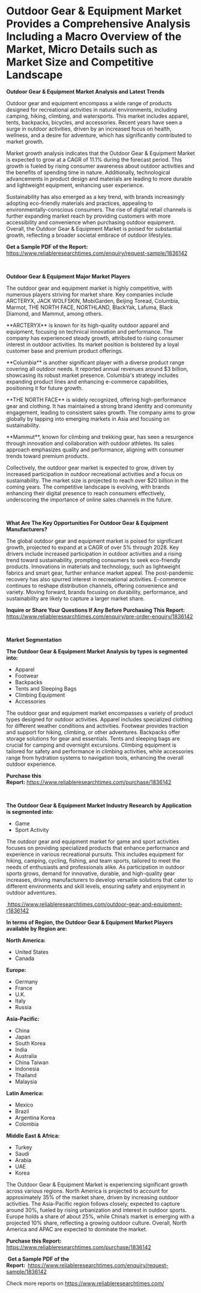 <p><h1>Outdoor Gear & Equipment Market Provides a Comprehensive Analysis Including a Macro Overview of the Market, Micro Details such as Market Size and Competitive Landscape</h1></p><p><strong>Outdoor Gear & Equipment Market Analysis and Latest Trends</strong></p>
<p><p>Outdoor gear and equipment encompass a wide range of products designed for recreational activities in natural environments, including camping, hiking, climbing, and watersports. This market includes apparel, tents, backpacks, bicycles, and accessories. Recent years have seen a surge in outdoor activities, driven by an increased focus on health, wellness, and a desire for adventure, which has significantly contributed to market growth.</p><p>Market growth analysis indicates that the Outdoor Gear & Equipment Market is expected to grow at a CAGR of 11.1% during the forecast period. This growth is fueled by rising consumer awareness about outdoor activities and the benefits of spending time in nature. Additionally, technological advancements in product design and materials are leading to more durable and lightweight equipment, enhancing user experience. </p><p>Sustainability has also emerged as a key trend, with brands increasingly adopting eco-friendly materials and practices, appealing to environmentally-conscious consumers. The rise of digital retail channels is further expanding market reach by providing customers with more accessibility and convenience when purchasing outdoor equipment. Overall, the Outdoor Gear & Equipment Market is poised for substantial growth, reflecting a broader societal embrace of outdoor lifestyles.</p></p>
<p><strong>Get a Sample PDF of the Report:&nbsp;</strong> <a href="https://www.reliableresearchtimes.com/enquiry/request-sample/1836142?utm_campaign=2196&utm_medium=2&utm_source=Github&utm_content=ia&utm_term=26032025&utm_id=outdoor-gear-equipment">https://www.reliableresearchtimes.com/enquiry/request-sample/1836142</a></p>
<p>&nbsp;</p>
<p><strong>Outdoor Gear & Equipment Major Market Players</strong></p>
<p><p>The outdoor gear and equipment market is highly competitive, with numerous players striving for market share. Key companies include ARCTERYX, JACK WOLFSKIN, MobiGarden, Beijing Toread, Columbia, Marmot, THE NORTH FACE, NORTHLAND, BlackYak, Lafuma, Black Diamond, and Mammut, among others.</p><p>**ARCTERYX** is known for its high-quality outdoor apparel and equipment, focusing on technical innovation and performance. The company has experienced steady growth, attributed to rising consumer interest in outdoor activities. Its market position is bolstered by a loyal customer base and premium product offerings.</p><p>**Columbia** is another significant player with a diverse product range covering all outdoor needs. It reported annual revenues around $3 billion, showcasing its robust market presence. Columbia's strategy includes expanding product lines and enhancing e-commerce capabilities, positioning it for future growth.</p><p>**THE NORTH FACE** is widely recognized, offering high-performance gear and clothing. It has maintained a strong brand identity and community engagement, leading to consistent sales growth. The company aims to grow globally by tapping into emerging markets in Asia and focusing on sustainability.</p><p>**Mammut**, known for climbing and trekking gear, has seen a resurgence through innovation and collaboration with outdoor athletes. Its sales approach emphasizes quality and performance, aligning with consumer trends toward premium products.</p><p>Collectively, the outdoor gear market is expected to grow, driven by increased participation in outdoor recreational activities and a focus on sustainability. The market size is projected to reach over $20 billion in the coming years. The competitive landscape is evolving, with brands enhancing their digital presence to reach consumers effectively, underscoring the importance of online sales channels in the future.</p></p>
<p>&nbsp;</p>
<p><strong>What Are The Key Opportunities For Outdoor Gear & Equipment Manufacturers?</strong></p>
<p><p>The global outdoor gear and equipment market is poised for significant growth, projected to expand at a CAGR of over 5% through 2028. Key drivers include increased participation in outdoor activities and a rising trend toward sustainability, prompting consumers to seek eco-friendly products. Innovations in materials and technology, such as lightweight fabrics and smart gear, further enhance market appeal. The post-pandemic recovery has also spurred interest in recreational activities. E-commerce continues to reshape distribution channels, offering convenience and variety. Moving forward, brands focusing on durability, performance, and sustainability are likely to capture a larger market share.</p></p>
<p><strong>Inquire or Share Your Questions If Any Before Purchasing This Report:</strong> <a href="https://www.reliableresearchtimes.com/enquiry/pre-order-enquiry/1836142?utm_campaign=2196&utm_medium=2&utm_source=Github&utm_content=ia&utm_term=26032025&utm_id=outdoor-gear-equipment">https://www.reliableresearchtimes.com/enquiry/pre-order-enquiry/1836142</a></p>
<p>&nbsp;</p>
<p><strong>Market Segmentation</strong></p>
<p><strong>The Outdoor Gear & Equipment Market Analysis by types is segmented into:</strong></p>
<p><ul><li>Apparel</li><li>Footwear</li><li>Backpacks</li><li>Tents and Sleeping Bags</li><li>Climbing Equipment</li><li>Accessories</li></ul></p>
<p><p>The outdoor gear and equipment market encompasses a variety of product types designed for outdoor activities. Apparel includes specialized clothing for different weather conditions and activities. Footwear provides traction and support for hiking, climbing, or other adventures. Backpacks offer storage solutions for gear and essentials. Tents and sleeping bags are crucial for camping and overnight excursions. Climbing equipment is tailored for safety and performance in climbing activities, while accessories range from hydration systems to navigation tools, enhancing the overall outdoor experience.</p></p>
<p><strong>Purchase this Report:&nbsp;</strong><a href="https://www.reliableresearchtimes.com/purchase/1836142?utm_campaign=2196&utm_medium=2&utm_source=Github&utm_content=ia&utm_term=26032025&utm_id=outdoor-gear-equipment">https://www.reliableresearchtimes.com/purchase/1836142</a></p>
<p>&nbsp;</p>
<p><strong>The Outdoor Gear & Equipment Market Industry Research by Application is segmented into:</strong></p>
<p><ul><li>Game</li><li>Sport Activity</li></ul></p>
<p><p>The outdoor gear and equipment market for game and sport activities focuses on providing specialized products that enhance performance and experience in various recreational pursuits. This includes equipment for hiking, camping, cycling, fishing, and team sports, tailored to meet the needs of enthusiasts and professionals alike. As participation in outdoor sports grows, demand for innovative, durable, and high-quality gear increases, driving manufacturers to develop versatile solutions that cater to different environments and skill levels, ensuring safety and enjoyment in outdoor adventures.</p></p>
<p><a href="https://www.reliableresearchtimes.com/outdoor-gear-and-equipment-r1836142?utm_campaign=2196&utm_medium=2&utm_source=Github&utm_content=ia&utm_term=26032025&utm_id=outdoor-gear-equipment">&nbsp;https://www.reliableresearchtimes.com/outdoor-gear-and-equipment-r1836142</a></p>
<p><strong>In terms of Region, the Outdoor Gear & Equipment Market Players available by Region are:</strong></p>
<p>
    <p> <strong> North America: </strong>
        <ul>
            <li>United States</li>
            <li>Canada</li>
        </ul>
        </p> 
    <p> <strong> Europe: </strong>
        <ul>
            <li>Germany</li>
            <li>France</li>
            <li>U.K.</li>
            <li>Italy</li>
            <li>Russia</li>
        </ul>
        </p> 
    <p> <strong> Asia-Pacific: </strong>
        <ul>
            <li>China</li>
            <li>Japan</li>
            <li>South Korea</li>
            <li>India</li>
            <li>Australia</li>
            <li>China Taiwan</li>
            <li>Indonesia</li>
            <li>Thailand</li>
            <li>Malaysia</li>
        </ul>
        </p> 
    <p> <strong> Latin America: </strong>
        <ul>
            <li>Mexico</li>
            <li>Brazil</li>
            <li>Argentina Korea</li>
            <li>Colombia</li>
        </ul>
        </p> 
    <p> <strong> Middle East & Africa: </strong>
        <ul>
            <li>Turkey</li>
            <li>Saudi</li>
            <li>Arabia</li>
            <li>UAE</li>
            <li>Korea</li>
        </ul>
    </p>
    </p>
<p><p>The Outdoor Gear & Equipment Market is experiencing significant growth across various regions. North America is projected to account for approximately 35% of the market share, driven by increasing outdoor activities. The Asia-Pacific region follows closely, expected to capture around 30%, fueled by rising urbanization and interest in outdoor sports. Europe holds a share of about 25%, while China’s market is emerging with a projected 10% share, reflecting a growing outdoor culture. Overall, North America and APAC are expected to dominate the market.</p></p>
<p><strong>Purchase this Report: </strong><a href="https://www.reliableresearchtimes.com/purchase/1836142?utm_campaign=2196&utm_medium=2&utm_source=Github&utm_content=ia&utm_term=26032025&utm_id=outdoor-gear-equipment">https://www.reliableresearchtimes.com/purchase/1836142</a></p>
<p>&nbsp;<strong>Get a Sample PDF of the Report:&nbsp;&nbsp;</strong><a href="https://www.reliableresearchtimes.com/enquiry/request-sample/1836142?utm_campaign=2196&utm_medium=2&utm_source=Github&utm_content=ia&utm_term=26032025&utm_id=outdoor-gear-equipment">https://www.reliableresearchtimes.com/enquiry/request-sample/1836142</a></p>
<p><strong></strong></p>
<p>Check more reports on <a href="https://www.reliableresearchtimes.com/?utm_campaign=2196&utm_medium=2&utm_source=Github&utm_content=ia&utm_term=26032025&utm_id=outdoor-gear-equipment">https://www.reliableresearchtimes.com/</a></p>